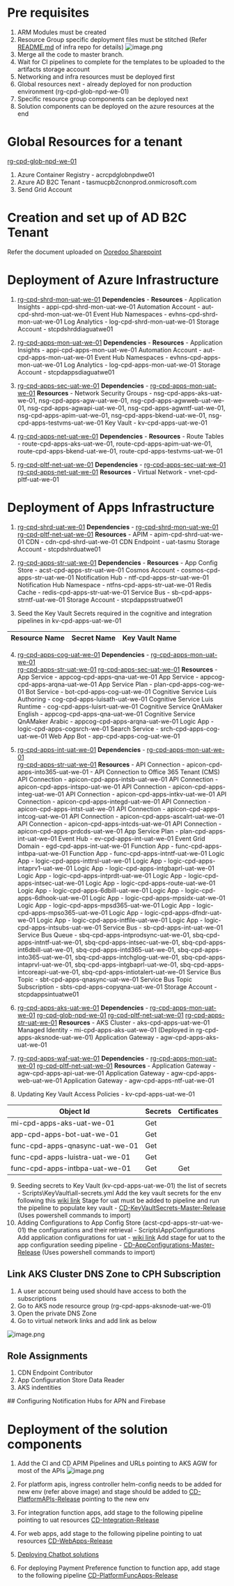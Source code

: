 # Pre requisites
1. ARM Modules must be created
1. Resource Group specific deployment files must be stitched
(Refer [README.md](https://dev.azure.com/TASMUCP/TASMU%20Central%20Platform/_git/infra?path=%2FREADME.md&_a=preview) of infra repo for details)
![image.png](/.attachments/image-86e9559c-b9eb-4af6-a652-35a13fad1574.png)
1. Merge all the code to master branch.
1. Wait for CI pipelines to complete for the templates to be uploaded to the artifacts storage account
1. Networking and infra resources must be deployed first
1. Global resources next - already deployed for non production environment (rg-cpd-glob-npd-we-01)
1. Specific resource group components can be deployed next
1. Solution components can be deployed on the azure resources at the end

# Global Resources for a tenant
[rg-cpd-glob-npd-we-01](https://dev.azure.com/TASMUCP/TASMU%20Central%20Platform/_build?definitionId=393)
1. Azure Container Registry - acrcpdglobnpdwe01
2. Azure AD B2C Tenant - tasmucpb2cnonprod.onmicrosoft.com
3. Send Grid Account 

# Creation and set up of AD B2C Tenant
Refer the document uploaded on [Ooredoo Sharepoint](https://ooredooonline.sharepoint.com/:w:/s/TASMU-CentralPlatformPMO/EdIKRGu6E1VGnA-naCTSBXQBjgdtCiT9C6n5E9rehxUWmw?e=ZSX2Yf)

# Deployment of Azure Infrastructure
1. [rg-cpd-shrd-mon-uat-we-01](https://dev.azure.com/TASMUCP/TASMU%20Central%20Platform/_build?definitionId=454)
**Dependencies** - 
**Resources** -
Application Insights - appi-cpd-shrd-mon-uat-we-01
Automation Account - aut-cpd-shrd-mon-uat-we-01
Event Hub Namespaces - evhns-cpd-shrd-mon-uat-we-01
Log Analytics - log-cpd-shrd-mon-uat-we-01
Storage Account - stcpdshrddiaguatwe01

1. [rg-cpd-apps-mon-uat-we-01](https://dev.azure.com/TASMUCP/TASMU%20Central%20Platform/_build?definitionId=394)
**Dependencies** - 
**Resources** -
Application Insights - appi-cpd-apps-mon-uat-we-01
Automation Account - aut-cpd-apps-mon-uat-we-01
Event Hub Namespaces - evhns-cpd-apps-mon-uat-we-01
Log Analytics - log-cpd-apps-mon-uat-we-01
Storage Account - stcpdappsdiaguatwe01

1. [rg-cpd-apps-sec-uat-we-01](https://dev.azure.com/TASMUCP/TASMU%20Central%20Platform/_build?definitionId=344)
**Dependencies** - [rg-cpd-apps-mon-uat-we-01](https://dev.azure.com/TASMUCP/TASMU%20Central%20Platform/_build?definitionId=394)
**Resources** -
Network Security Groups - nsg-cpd-apps-aks-uat-we-01, nsg-cpd-apps-agw-uat-we-01, nsg-cpd-apps-agwweb-uat-we-01, nsg-cpd-apps-agwapi-uat-we-01, nsg-cpd-apps-agwntf-uat-we-01, nsg-cpd-apps-apim-uat-we-01, nsg-cpd-apps-bkend-uat-we-01, nsg-cpd-apps-testvms-uat-we-01
Key Vault - kv-cpd-apps-uat-we-01

1. [rg-cpd-apps-net-uat-we-01](https://dev.azure.com/TASMUCP/TASMU%20Central%20Platform/_build?definitionId=343)
**Dependencies** -
**Resources** -
Route Tables - route-cpd-apps-aks-uat-we-01, route-cpd-apps-apim-uat-we-01, route-cpd-apps-bkend-uat-we-01, route-cpd-apps-testvms-uat-we-01

1. [rg-cpd-pltf-net-uat-we-01](https://dev.azure.com/TASMUCP/TASMU%20Central%20Platform/_build?definitionId=355)
**Dependencies** - [rg-cpd-apps-sec-uat-we-01](https://dev.azure.com/TASMUCP/TASMU%20Central%20Platform/_build?definitionId=344)
[rg-cpd-apps-net-uat-we-01](https://dev.azure.com/TASMUCP/TASMU%20Central%20Platform/_build?definitionId=343)
**Resources** -
Virtual Network - vnet-cpd-pltf-uat-we-01


# Deployment of Apps Infrastructure
1. [rg-cpd-shrd-uat-we-01](https://dev.azure.com/TASMUCP/TASMU%20Central%20Platform/_build?definitionId=500)
**Dependencies** - [rg-cpd-shrd-mon-uat-we-01](https://dev.azure.com/TASMUCP/TASMU%20Central%20Platform/_build?definitionId=454)
[rg-cpd-pltf-net-uat-we-01](https://dev.azure.com/TASMUCP/TASMU%20Central%20Platform/_build?definitionId=355)
**Resources** -
APIM - apim-cpd-shrd-uat-we-01
CDN - cdn-cpd-shrd-uat-we-01
CDN Endpoint - uat-tasmu
Storage Account - stcpdshrduatwe01

1. [rg-cpd-apps-str-uat-we-01](https://dev.azure.com/TASMUCP/TASMU%20Central%20Platform/_build?definitionId=499)
**Dependencies** - 
**Resources** -
App Config Store - acst-cpd-apps-str-uat-we-01
Cosmos Account - cosmos-cpd-apps-str-uat-we-01
Notification Hub - ntf-cpd-apps-str-uat-we-01
Notification Hub Namespace - ntfns-cpd-apps-str-uat-we-01
Redis Cache - redis-cpd-apps-str-uat-we-01
Service Bus - sb-cpd-apps-strntf-uat-we-01
Storage Account - stcpdappsstruatwe01
1. Seed the Key Vault Secrets required in the cognitive and integration pipelines in kv-cpd-apps-uat-we-01

| Resource Name |Secret Name  | Key Vault Name |
|--|--|--|

<to be updated>

4. [rg-cpd-apps-cog-uat-we-01](https://dev.azure.com/TASMUCP/TASMU%20Central%20Platform/_build?definitionId=497)
**Dependencies** - [rg-cpd-apps-mon-uat-we-01](https://dev.azure.com/TASMUCP/TASMU%20Central%20Platform/_build?definitionId=394) <br> [rg-cpd-apps-str-uat-we-01](https://dev.azure.com/TASMUCP/TASMU%20Central%20Platform/_build?definitionId=499)
[rg-cpd-apps-sec-uat-we-01](https://dev.azure.com/TASMUCP/TASMU%20Central%20Platform/_build?definitionId=344)
**Resources** -
App Service - appcog-cpd-apps-qna-uat-we-01
App Service - appcog-cpd-apps-arqna-uat-we-01
App Service Plan - plan-cpd-apps-cog-we-01
Bot Service - bot-cpd-apps-cog-uat-we-01
Cognitive Service Luis Authoring - cog-cpd-apps-luisath-uat-we-01
Cognitive Service Luis Runtime - cog-cpd-apps-luisrt-uat-we-01
Cognitive Service QnAMaker English - appcog-cpd-apps-qna-uat-we-01 
Cognitive Service QnAMaker Arabic - appcog-cpd-apps-arqna-uat-we-01
Logic App -	logic-cpd-apps-cogsrch-we-01
Search Service - srch-cpd-apps-cog-uat-we-01
Web App Bot - app-cpd-apps-cog-uat-we-01

5. [rg-cpd-apps-int-uat-we-01](https://dev.azure.com/TASMUCP/TASMU%20Central%20Platform/_build?definitionId=498)
**Dependencies** - [rg-cpd-apps-mon-uat-we-01](https://dev.azure.com/TASMUCP/TASMU%20Central%20Platform/_build?definitionId=394) <br>[rg-cpd-apps-str-uat-we-01](https://dev.azure.com/TASMUCP/TASMU%20Central%20Platform/_build?definitionId=499) 
**Resources** -
API Connection - apicon-cpd-apps-into365-uat-we-01 - API Connection to Office 365 Tenant (CMS)
API Connection - apicon-cpd-apps-intsb-uat-we-01
API Connection - apicon-cpd-apps-intspo-uat-we-01
API Connection - apicon-cpd-apps-integ-uat-we-01
API Connection - apicon-cpd-apps-intkv-uat-we-01
API Connection - apicon-cpd-apps-integd-uat-we-01
API Connection - apicon-cpd-apps-intst-uat-we-01
API Connection - apicon-cpd-apps-intcog-uat-we-01
API Connection - apicon-cpd-apps-ascalrt-uat-we-01
API Connection - apicon-cpd-apps-intcds-uat-we-01
API Connection - apicon-cpd-apps-prdcds-uat-we-01
App Service Plan - plan-cpd-apps-int-uat-we-01
Event Hub - ev-cpd-apps-int-uat-we-01
Event Grid Domain - egd-cpd-apps-int-uat-we-01
Function App - func-cpd-apps-intbpa-uat-we-01
Function App - func-cpd-apps-intntf-uat-we-01
Logic App - logic-cpd-apps-inttrsl-uat-we-01
Logic App - logic-cpd-apps-intaprv1-uat-we-01
Logic App - logic-cpd-apps-intgbaprl-uat-we-01
Logic App - logic-cpd-apps-intprdt-uat-we-01
Logic App - logic-cpd-apps-intsec-uat-we-01
Logic App - logic-cpd-apps-route-uat-we-01
Logic App - logic-cpd-apps-6dbill-uat-we-01
Logic App - logic-cpd-apps-6dhook-uat-we-01
Logic App - logic-cpd-apps-mpsidx-uat-we-01
Logic App - logic-cpd-apps-mpsd365-uat-we-01
Logic App - logic-cpd-apps-mpso365-uat-we-01
Logic App - logic-cpd-apps-dfndr-uat-we-01
Logic App - logic-cpd-apps-intfile-uat-we-01
Logic App - logic-cpd-apps-intsubs-uat-we-01
Service Bus - sb-cpd-apps-int-uat-we-01
Service Bus Queue - sbq-cpd-apps-intprodsync-uat-we-01, sbq-cpd-apps-intntf-uat-we-01, sbq-cpd-apps-intsec-uat-we-01, sbq-cpd-apps-int6dbill-uat-we-01, sbq-cpd-apps-intd365-uat-we-01, sbq-cpd-apps-into365-uat-we-01, sbq-cpd-apps-intchglog-uat-we-01, sbq-cpd-apps-intaprvl-uat-we-01, sbq-cpd-apps-intgbaprl-uat-we-01, sbq-cpd-apps-intcoreapi-uat-we-01, sbq-cpd-apps-intiotalert-uat-we-01
Service Bus Topic - sbt-cpd-apps-qnasync-uat-we-01
Service Bus Topic Subscription - sbts-cpd-apps-copyqna-uat-we-01
Storage Account - stcpdappsintuatwe01

6.  [rg-cpd-apps-aks-uat-we-01](https://dev.azure.com/TASMUCP/TASMU%20Central%20Platform/_build?definitionId=496)
**Dependencies** - [rg-cpd-apps-mon-uat-we-01](https://dev.azure.com/TASMUCP/TASMU%20Central%20Platform/_build?definitionId=394)
[rg-cpd-glob-npd-we-01](https://dev.azure.com/TASMUCP/TASMU%20Central%20Platform/_build?definitionId=393)
[rg-cpd-pltf-net-uat-we-01](https://dev.azure.com/TASMUCP/TASMU%20Central%20Platform/_build?definitionId=355)
[rg-cpd-apps-str-uat-we-01](https://dev.azure.com/TASMUCP/TASMU%20Central%20Platform/_build?definitionId=499)
**Resources** -
AKS Cluster - aks-cpd-apps-uat-we-01
Managed Identity - mi-cpd-apps-aks-uat-we-01 (Deployed in rg-cpd-apps-aksnode-uat-we-01)
Application Gateway - agw-cpd-apps-aks-uat-we-01


7. [rg-cpd-apps-waf-uat-we-01](https://dev.azure.com/TASMUCP/TASMU%20Central%20Platform/_build?definitionId=621)
**Dependencies** - [rg-cpd-apps-mon-uat-we-01](https://dev.azure.com/TASMUCP/TASMU%20Central%20Platform/_build?definitionId=394)
[rg-cpd-pltf-net-uat-we-01](https://dev.azure.com/TASMUCP/TASMU%20Central%20Platform/_build?definitionId=355)
**Resources** -
Application Gateway - agw-cpd-apps-api-uat-we-01
Application Gateway - agw-cpd-apps-web-uat-we-01
Application Gateway - agw-cpd-apps-ntf-uat-we-01

8. Updating Key Vault Access Policies - kv-cpd-apps-uat-we-01

|Object Id| Secrets |  Certificates|
|--|--|--|
|mi-cpd-apps-aks-uat-we-01|Get||
|app-cpd-apps-bot-uat-we-01|Get||
|func-cpd-apps-qnasync-uat-we-01|Get||
|func-cpd-apps-luistra-uat-we-01|Get||
|func-cpd-apps-intbpa-uat-we-01|Get|Get|

9. Seeding secrets to Key Vault (kv-cpd-apps-uat-we-01)
<To Be Updated> the list of secrets - Scripts\KeyVault\all-secrets.yml
Add the key vault secrets for the env following this [wiki link](https://dev.azure.com/TASMUCP/TASMU%20Central%20Platform/_git/infra?anchor=adding-secrets-and-certificates-to-key-vault)
Stage for uat must be added to pipeline and run the pipeline to populate key vault - [CD-KeyVaultSecrets-Master-Release](https://dev.azure.com/TASMUCP/TASMU%20Central%20Platform/_build?definitionId=337) (Uses powershell commands to import)
10. Adding Configurations to App Config Store (acst-cpd-apps-str-uat-we-01)
<To Be Updated> the configurations and their retrieval - Scripts\AppConfigurations
Add application configurations for uat  - [wiki link](https://dev.azure.com/TASMUCP/TASMU%20Central%20Platform/_git/infra?anchor=adding-configurations-to-app-config-store)
Add stage for uat to the app configuration seeding pipeline - [CD-AppConfigurations-Master-Release](https://dev.azure.com/TASMUCP/TASMU%20Central%20Platform/_build?definitionId=406) (Uses powershell commands to import)

## Link AKS Cluster DNS Zone to CPH Subscription
1. A user account being used should have access to both the subscriptions 
1. Go to AKS node resource group (rg-cpd-apps-aksnode-uat-we-01)
1. Open the private DNS Zone
1. Go to virtual network links and add link as below

![image.png](/.attachments/image-313a362b-dc66-4d5c-989b-61b8579b90a5.png)
## Role Assignments 
1. CDN Endpoint Contributor
2. App Configuration Store Data Reader
3. AKS indentities
<to be updated>
## Configuring Notification Hubs for APN and Firebase

# Deployment of the solution components
1. Add the CI and CD APIM Pipelines and URLs pointing to AKS AGW for most of the APIs
![image.png](/.attachments/image-9b9f0d1d-d858-4764-aa2a-a2f6e477f0cd.png)
1. For platform apis, ingress controller helm-config needs to be added for new env (refer above image) and stage should be added to [CD-PlatformAPIs-Release](https://dev.azure.com/TASMUCP/TASMU%20Central%20Platform/_build?definitionId=141) pointing to the new env
1. For integration function apps, add stage to the following pipeline pointing to uat resources
[CD-Integration-Release](https://dev.azure.com/TASMUCP/TASMU%20Central%20Platform/_build?definitionId=301)
1. For web apps, add stage to the following pipeline pointing to uat resources
[CD-WebApps-Release](https://dev.azure.com/TASMUCP/TASMU%20Central%20Platform/_build?definitionId=130)

1. [Deploying Chatbot solutions](https://dev.azure.com/TASMUCP/TASMU%20Central%20Platform/_wiki/wikis/TASMU-Central-Platform.wiki/123/Chatbot-Information-and-Deployment-Steps?anchor=webapp-bot-ad-update)

1. For deploying Payment Preference function to function app, add stage to the following pipeline 
[CD-PlatformFuncApps-Release](https://dev.azure.com/TASMUCP/TASMU%20Central%20Platform/_build?definitionId=738)